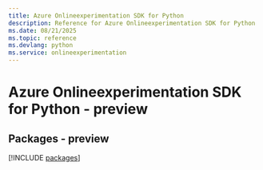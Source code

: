 ```yaml
---
title: Azure Onlineexperimentation SDK for Python
description: Reference for Azure Onlineexperimentation SDK for Python
ms.date: 08/21/2025
ms.topic: reference
ms.devlang: python
ms.service: onlineexperimentation
---
```

# Azure Onlineexperimentation SDK for Python - preview
## Packages - preview
[!INCLUDE [packages](onlineexperimentation-index.md)]